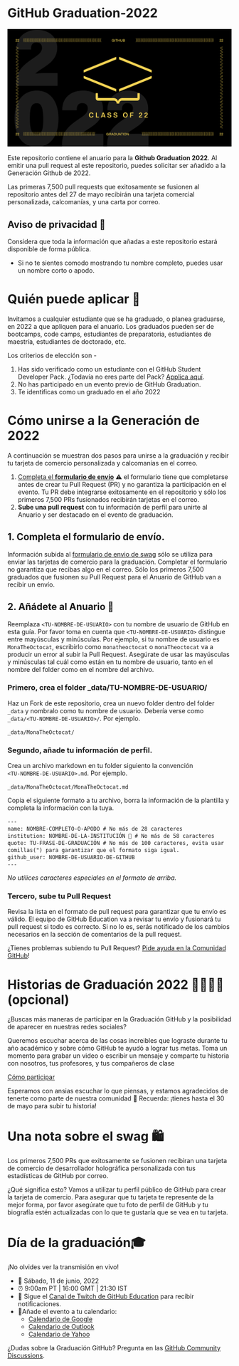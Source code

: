 # GitHub Graduation-2022

![2022-github-graduation-social-card-1](/assets/GHG_Blog_1.jpg)


Este repositorio contiene el anuario para la **Github Graduation 2022**. Al emitir una pull request al este repositorio, puedes solicitar ser añadido a la Generación Github de 2022.

Las primeras 7,500 pull requests que exitosamente se fusionen al repositorio antes del 27 de mayo recibirán una tarjeta comercial personalizada, calcomanías, y una carta por correo. 


## Aviso de privacidad 👀
Considera que toda la información que añadas a este repositorio estará disponible de forma pública.

- Si no te sientes comodo mostrando tu nombre completo, puedes usar un nombre corto o apodo.

# Quién puede aplicar 📝
Invitamos a cualquier estudiante que se ha graduado, o planea graduarse, en 2022 a que apliquen para el anuario. Los graduados pueden ser de bootcamps, code camps, estudiantes de preparatoria, estudiantes de maestría, estudiantes de doctorado, etc.

Los criterios de elección son -
1. Has sido verificado como un estudiante con el GitHub Student Developer Pack. ¿Todavía no eres parte del Pack? [Applica aquí](https://education.github.com/discount_requests/student_application?utm_source=2022-06-11-GitHubGraduation).
2. No has participado en un evento previo de GitHub Graduation.
3. Te identificas como un graduado en el año 2022

# Cómo unirse a la Generación de 2022

A continuación se muestran dos pasos para unirse a la graduación y recibir tu tarjeta de comercio personalizada y calcomanías en el correo.
1. [Completa el **formulario de envío**](https://airtable.com/shrVMo8ItH4wjsO9f)
 ⚠️ el formulario tiene que completarse antes de crear tu Pull Request (PR) y no garantiza la participación en el evento. Tu PR debe integrarse exitosamente en el repositorio y sólo los primeros 7,500 PRs fusionados recibirán tarjetas en el correo.
2. **Sube una pull request** con tu información de perfil para unirte al Anuario y ser destacado en el evento de graduación.

## 1. Completa el formulario de envío.
 Información subida al [formulario de envio de swag](https://airtable.com/shrVMo8ItH4wjsO9f) sólo se utiliza para enviar las tarjetas de comercio para la graduación. Completar el formulario no garantiza que recibas algo en el correo. Sólo los primeros 7,500 graduados que fusionen su Pull Request para el Anuario de GitHub van a recibir un envío.

## 2. Añádete al Anuario 🏫

Reemplaza `<TU-NOMBRE-DE-USUARIO>` con tu nombre de usuario de GitHub en esta guía. Por favor toma en cuenta que `<TU-NOMBRE-DE-USUARIO>` distingue entre mayúsculas y minúsculas. Por ejemplo, si tu nombre de usuario es `MonaTheOctocat`, escribirlo como `monatheoctocat` o `monaTheoctocat` va a producir un error al subir la Pull Request. Asegúrate de usar las mayúsculas y minúsculas tal cuál como están en tu nombre de usuario, tanto en el nombre del folder como en el nombre del archivo.

### Primero, crea el folder _data/TU-NOMBRE-DE-USUARIO/
Haz un Fork de este repositorio, crea un nuevo folder dentro del folder `_data` y nombralo como tu nombre de usuario. Debería verse como `_data/<TU-NOMBRE-DE-USUARIO>/`. Por ejemplo.

```
_data/MonaTheOctocat/
```
### Segundo, añade tu información de perfil.
Crea un archivo markdown en tu folder siguiento la convención  
`<TU-NOMBRE-DE-USUARIO>.md`. Por ejemplo.

```
_data/MonaTheOctocat/MonaTheOctocat.md
```
Copia el siguiente formato a tu archivo, borra la información de la plantilla y completa la información con la tuya.
```
---
name: NOMBRE-COMPLETO-O-APODO # No más de 28 caracteres
institution: NOMBRE-DE-LA-INSTITUCIÓN 🚩 # No más de 58 caracteres
quote: TU-FRASE-DE-GRADUACIÓN # No más de 100 caracteres, evita usar comillas(") para garantizar que el formato siga igual.
github_user: NOMBRE-DE-USUARIO-DE-GITHUB
---
```

_No utilices caracteres especiales en el formato de arriba._

### Tercero, sube tu Pull Request

Revisa la lista en el formato de pull request para garantizar que tu envío es válido. El equipo de GitHub Education va a revisar tu envío y fusionará tu pull request si todo es correcto. Si no lo es, serás notificado de los cambios necesarios en la sección de comentarios de la pull request.

¿Tienes problemas subiendo tu Pull Request? [Pide ayuda en la Comunidad GitHub](https://github.com/orgs/github-community/discussions/categories/github-education)!

# Historias de Graduación 2022 👩‍🏫👨‍🏫 (opcional)
¿Buscas más maneras de participar en la Graduación GitHub y la posibilidad de aparecer en nuestras redes sociales?

Queremos escuchar acerca de las cosas increibles que lograste durante tu año académico y sobre cómo GitHub te ayudó a lograr tus metas. Toma un momento para grabar un video o escribir un mensaje y comparte tu historia con nosotros, tus profesores, y tus compañeros de clase

[Cómo participar](https://drive.google.com/file/d/1AcgUKLXx6WIC5s4eanzOfj8EsiYHARrt/view?usp=sharing)

Esperamos con ansias escuchar lo que piensas, y estamos agradecidos de tenerte como parte de nuestra comunidad 💖 
Recuerda: ¡tienes hasta el 30 de mayo para subir tu historia!


# Una nota sobre el swag 🛍
Los primeros 7,500 PRs que exitosamente se fusionen recibiran una tarjeta de comercio de desarrollador holográfica personalizada con tus estadísticas de GitHub por correo.

¿Qué significa esto? Vamos a utilizar tu perfil público de GitHub para crear la tarjeta de comercio. Para asegurar que tu tarjeta te represente de la mejor forma, por favor asegúrate que tu foto de perfil de GitHub y tu biografía estén actualizadas con lo que te gustaría que se vea en tu tarjeta.

# Día de la graduación🎓
¡No olvides ver la transmisión en vivo!

- 📆 Sábado, 11 de junio, 2022
- ⏰ 9:00am PT | 16:00 GMT | 21:30 IST
- 📍 Sigue el [Canal de Twitch de GitHub Education](https://twitch.tv/githubeducation) para recibir notificaciones.
- 📎Añade el evento a tu calendario:
  - [Calendario de Google](https://calendar.google.com/calendar/render?action=TEMPLATE&dates=20220611T160000Z%2F20220611T180000Z&details=&location=https%3A%2F%2Fwww.twitch.tv%2Fgithubeducation&text=%F0%9F%8E%89%F0%9F%8E%8A%20GitHub%20Graduation%202022%20%F0%9F%8E%89%F0%9F%8E%8A)
  - [Calendario de Outlook](https://outlook.live.com/calendar/0/deeplink/compose?allday=false&body=&enddt=2022-06-11T18%3A00%3A00%2B00%3A00&location=https%3A%2F%2Fwww.twitch.tv%2Fgithubeducation&path=%2Fcalendar%2Faction%2Fcompose&rru=addevent&startdt=2022-06-11T16%3A00%3A00%2B00%3A00&subject=%F0%9F%8E%89%F0%9F%8E%8A%20GitHub%20Graduation%202022%20%F0%9F%8E%89%F0%9F%8E%8A)
  - [Calendario de Yahoo](https://calendar.yahoo.com/?desc=&dur=&et=20220611T180000Z&in_loc=https%3A%2F%2Fwww.twitch.tv%2Fgithubeducation&st=20220611T160000Z&title=%F0%9F%8E%89%F0%9F%8E%8A%20GitHub%20Graduation%202022%20%F0%9F%8E%89%F0%9F%8E%8A&v=60)


¿Dudas sobre la Graduación GitHub? Pregunta en las [GitHub Community Discussions](https://github.com/orgs/github-community/discussions/categories/github-education).
